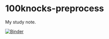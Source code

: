 # 100knocks-preprocess
My study note.

[![Binder](https://mybinder.org/badge_logo.svg)](https://mybinder.org/v2/gh/kazuyamano/100knocks-preprocess/HEAD)
